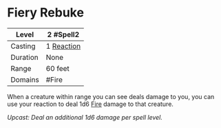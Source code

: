 # Fiery Rebuke

| Level    | 2 #Spell2                                            |
| -------- | ---------------------------------------------------- |
| Casting  | 1 [Reaction](../../../../Game%20Procedures/Reaction.md) |
| Duration | None                                                 |
| Range    | 60 feet                                              |
| Domains  | #Fire                                                |

When a creature within range you can see deals damage to you, you can use your reaction to deal 1d6 [Fire](../../../../Damage%20Types/Fire.md) damage to that creature.

*Upcast: Deal an additional 1d6 damage per spell level.*